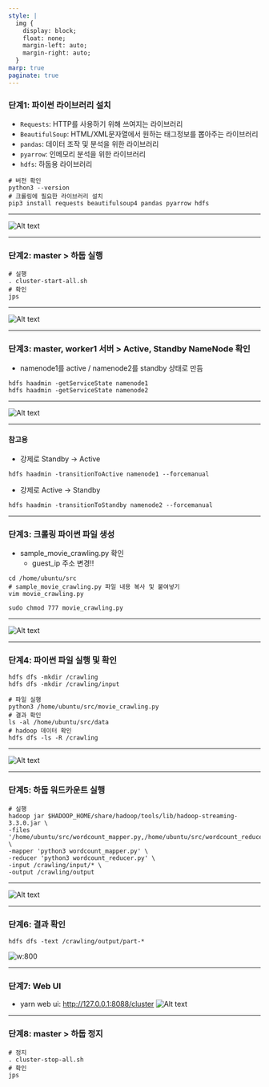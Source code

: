 ```yaml
---
style: |
  img {
    display: block;
    float: none;
    margin-left: auto;
    margin-right: auto;
  }
marp: true
paginate: true
---
```

### 단계1: 파이썬 라이브러리 설치 
- `Requests`: HTTP를 사용하기 위해 쓰여지는 라이브러리
- `BeautifulSoup`: HTML/XML문자열에서 원하는 태그정보를 뽑아주는 라이브러리 
- `pandas`: 데이터 조작 및 분석을 위한 라이브러리
- `pyarrow`: 인메모리 분석을 위한  라이브러리
- `hdfs`: 하둡용 라이브러리
```shell
# 버전 확인 
python3 --version
# 크롤링에 필요한 라이브러리 설치 
pip3 install requests beautifulsoup4 pandas pyarrow hdfs
```

---
![Alt text](./img/image.png)

---
### 단계2: master > 하둡 실행 
```shell
# 실행
. cluster-start-all.sh
# 확인 
jps
```
---
![Alt text](./img/image-1.png)

---
### 단계3: master, worker1 서버 > Active, Standby NameNode 확인
- namenode1를 active / namenode2를 standby 상태로 만듬
```shell
hdfs haadmin -getServiceState namenode1 
hdfs haadmin -getServiceState namenode2
```
---
![Alt text](./img/image-3.png)

---
#### 참고용 
- 강제로 Standby -> Active 
```shell
hdfs haadmin -transitionToActive namenode1 --forcemanual
```
- 강제로 Active -> Standby
```shell
hdfs haadmin -transitionToStandby namenode2 --forcemanual
```

---
### 단계3: 크롤링 파이썬 파일 생성 
- sample_movie_crawling.py 확인
  - guest_ip 주소 변경!!
```shell
cd /home/ubuntu/src
# sample_movie_crawling.py 파일 내용 복사 및 붙여넣기
vim movie_crawling.py  

sudo chmod 777 movie_crawling.py
```
---
![Alt text](./img/image-2.png)

---
### 단계4: 파이썬 파일 실행 및 확인
```shell
hdfs dfs -mkdir /crawling
hdfs dfs -mkdir /crawling/input

# 파일 실행 
python3 /home/ubuntu/src/movie_crawling.py
# 결과 확인 
ls -al /home/ubuntu/src/data
# hadoop 데이터 확인 
hdfs dfs -ls -R /crawling
```
---
![Alt text](./img/image-4.png)

---
### 단계5: 하둡 워드카운트 실행 
```shell
# 실행 
hadoop jar $HADOOP_HOME/share/hadoop/tools/lib/hadoop-streaming-3.3.0.jar \
-files '/home/ubuntu/src/wordcount_mapper.py,/home/ubuntu/src/wordcount_reducer.py' \
-mapper 'python3 wordcount_mapper.py' \
-reducer 'python3 wordcount_reducer.py' \
-input /crawling/input/* \
-output /crawling/output 
```
---
![Alt text](./img/image-5.png)

---
### 단계6: 결과 확인  
```shell
hdfs dfs -text /crawling/output/part-*
```
![w:800](./img/image-6.png)

---
### 단계7: Web UI
- yarn web ui: http://127.0.0.1:8088/cluster
![Alt text](./img/image-7.png)

---
### 단계8: master > 하둡 정지 
```shell
# 정지
. cluster-stop-all.sh
# 확인 
jps
```
